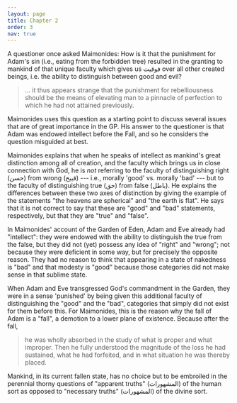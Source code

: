 ```yaml
---
layout: page
title: Chapter 2
order: 3
nav: true
---
```


A questioner once asked Maimonides: How is it that the punishment for Adam's sin (i.e., eating from the forbidden tree) resulted in the granting to mankind of that unique faculty which gives us فوقیت over all other created beings, i.e. the ability to distinguish between good and evil?
> ... it thus appears strange that the punishment for rebelliousness should be the means of elevating man to a pinnacle of perfection to which he had not attained previously.

Maimonides uses this question as a starting point to discuss several issues that are of great importance in the GP. His answer to the questioner is that Adam was endowed intellect before the Fall, and so he considers the question misguided at best.

Maimonides explains that when he speaks of intellect as mankind's great distinction among all of creation, and the faculty which brings us in close connection with God, he is _not_ referring to the faculty of distinguishing right (حسن) from wrong (قبيح) --- i.e., morally 'good' vs. morally 'bad' --- but to the faculty of distinguishing true (حق) from false (باطل). He explains the differences between these two axes of distinction by giving the example of the statements "the heavens are spherical" and "the earth is flat". He says that it is not correct to say that these are "good" and "bad" statements, respectively, but that they are "true" and "false".

In Maimonides' account of the Garden of Eden, Adam and Eve already had "intellect": they were endowed with the ability to distinguish the true from the false, but they did not (yet) possess any idea of "right" and "wrong"; not because they were deficient in some way, but for precisely the opposite reason. They had no reason to think that appearing in a state of nakedness is "bad" and that modesty is "good" because those categories did not make sense in that sublime state.

When Adam and Eve transgressed God's commandment in the Garden, they were in a sense 'punished' by being given this additional faculty of distinguishing the "good" and the "bad", categories that simply did not exist for them before this. For Maimonides, this is the reason why the fall of Adam is a "fall", a demotion to a lower plane of existence. Because after the fall, 
> he was wholly absorbed in the study of what is proper and what improper. Then he fully understood the magnitude of the loss he had sustained, what he had forfeited, and in what situation he was thereby placed.

Mankind, in its current fallen state, has no choice but to be embroiled in the perennial thorny questions of "apparent truths" (المشهورات) of the human sort as opposed to "necessary truths" (المشهورات) of the divine sort. 
